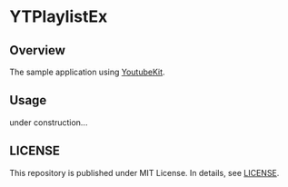 # YTPlaylistEx

## Overview
The sample application using [YoutubeKit](https://github.com/Enchan1207/YoutubeKit/).

## Usage
under construction...

## LICENSE

This repository is published under MIT License.
In details, see [LICENSE](LICENSE).
